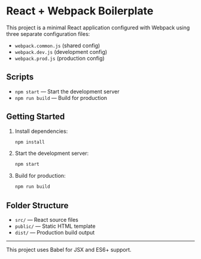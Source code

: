 # React + Webpack Boilerplate

This project is a minimal React application configured with Webpack using three separate configuration files:
- `webpack.common.js` (shared config)
- `webpack.dev.js` (development config)
- `webpack.prod.js` (production config)

## Scripts
- `npm start` — Start the development server
- `npm run build` — Build for production

## Getting Started
1. Install dependencies:
   ```bash
   npm install
   ```
2. Start the development server:
   ```bash
   npm start
   ```
3. Build for production:
   ```bash
   npm run build
   ```

## Folder Structure
- `src/` — React source files
- `public/` — Static HTML template
- `dist/` — Production build output

---
This project uses Babel for JSX and ES6+ support.

